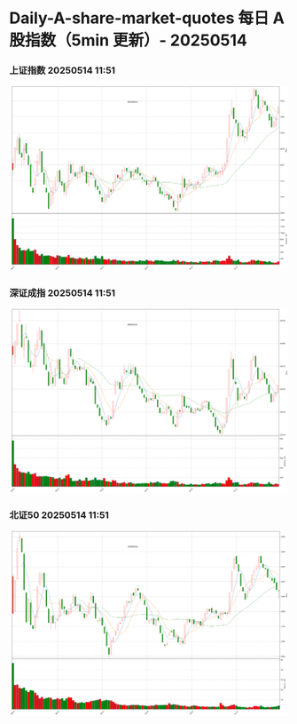 
# Daily-A-share-market-quotes 每日 A 股指数（5min 更新）- 20250514

### 上证指数 20250514 11:51
![](./fig/2025/5/20250514-sh000001.png)

### 深证成指 20250514 11:51
![](./fig/2025/5/20250514-sz399001.png)

### 北证50 20250514 11:51
![](./fig/2025/5/20250514-bj899050.png)
